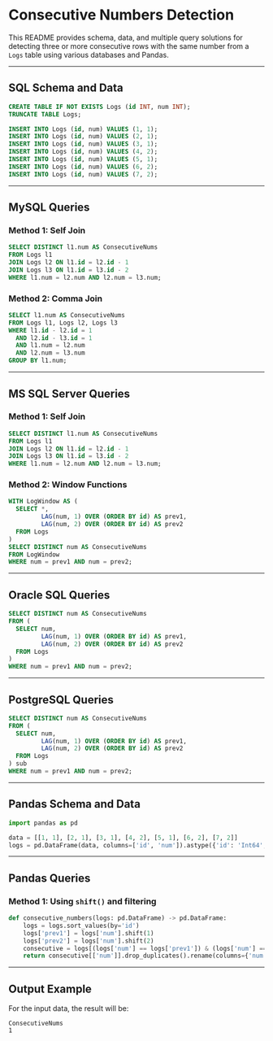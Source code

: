 # Consecutive Numbers Detection

This README provides schema, data, and multiple query solutions for detecting three or more consecutive rows with the same number from a `Logs` table using various databases and Pandas.

---

## SQL Schema and Data

```sql
CREATE TABLE IF NOT EXISTS Logs (id INT, num INT);
TRUNCATE TABLE Logs;

INSERT INTO Logs (id, num) VALUES (1, 1);
INSERT INTO Logs (id, num) VALUES (2, 1);
INSERT INTO Logs (id, num) VALUES (3, 1);
INSERT INTO Logs (id, num) VALUES (4, 2);
INSERT INTO Logs (id, num) VALUES (5, 1);
INSERT INTO Logs (id, num) VALUES (6, 2);
INSERT INTO Logs (id, num) VALUES (7, 2);
```

---

## MySQL Queries

### Method 1: Self Join
```sql
SELECT DISTINCT l1.num AS ConsecutiveNums
FROM Logs l1
JOIN Logs l2 ON l1.id = l2.id - 1
JOIN Logs l3 ON l1.id = l3.id - 2
WHERE l1.num = l2.num AND l2.num = l3.num;
```

### Method 2: Comma Join
```sql
SELECT l1.num AS ConsecutiveNums
FROM Logs l1, Logs l2, Logs l3
WHERE l1.id - l2.id = 1
  AND l2.id - l3.id = 1
  AND l1.num = l2.num
  AND l2.num = l3.num
GROUP BY l1.num;
```

---

## MS SQL Server Queries

### Method 1: Self Join
```sql
SELECT DISTINCT l1.num AS ConsecutiveNums
FROM Logs l1
JOIN Logs l2 ON l1.id = l2.id - 1
JOIN Logs l3 ON l1.id = l3.id - 2
WHERE l1.num = l2.num AND l2.num = l3.num;
```

### Method 2: Window Functions
```sql
WITH LogWindow AS (
  SELECT *,
         LAG(num, 1) OVER (ORDER BY id) AS prev1,
         LAG(num, 2) OVER (ORDER BY id) AS prev2
  FROM Logs
)
SELECT DISTINCT num AS ConsecutiveNums
FROM LogWindow
WHERE num = prev1 AND num = prev2;
```

---

## Oracle SQL Queries

```sql
SELECT DISTINCT num AS ConsecutiveNums
FROM (
  SELECT num,
         LAG(num, 1) OVER (ORDER BY id) AS prev1,
         LAG(num, 2) OVER (ORDER BY id) AS prev2
  FROM Logs
)
WHERE num = prev1 AND num = prev2;
```

---

## PostgreSQL Queries

```sql
SELECT DISTINCT num AS ConsecutiveNums
FROM (
  SELECT num,
         LAG(num, 1) OVER (ORDER BY id) AS prev1,
         LAG(num, 2) OVER (ORDER BY id) AS prev2
  FROM Logs
) sub
WHERE num = prev1 AND num = prev2;
```

---

## Pandas Schema and Data

```python
import pandas as pd

data = [[1, 1], [2, 1], [3, 1], [4, 2], [5, 1], [6, 2], [7, 2]]
logs = pd.DataFrame(data, columns=['id', 'num']).astype({'id': 'Int64', 'num': 'Int64'})
```

---

## Pandas Queries

### Method 1: Using `shift()` and filtering

```python
def consecutive_numbers(logs: pd.DataFrame) -> pd.DataFrame:
    logs = logs.sort_values(by='id')
    logs['prev1'] = logs['num'].shift(1)
    logs['prev2'] = logs['num'].shift(2)
    consecutive = logs[(logs['num'] == logs['prev1']) & (logs['num'] == logs['prev2'])]
    return consecutive[['num']].drop_duplicates().rename(columns={'num': 'ConsecutiveNums'})
```

---

## Output Example

For the input data, the result will be:

```text
ConsecutiveNums
1
```
